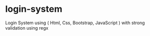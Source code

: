 # login-system
Login System using ( Html, Css, Bootstrap, JavaScript ) with strong validation using regx
